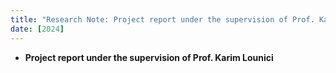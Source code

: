```yaml
---
title: "Research Note: Project report under the supervision of Prof. Karim Lounici"
date: [2024]
---
```


- **Project report under the supervision of Prof. Karim Lounici**

